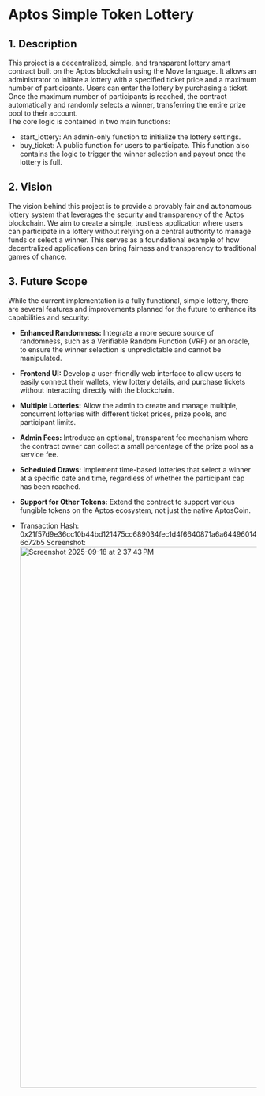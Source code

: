 # **Aptos Simple Token Lottery**

## **1\. Description**

This project is a decentralized, simple, and transparent lottery smart contract built on the Aptos blockchain using the Move language. It allows an administrator to initiate a lottery with a specified ticket price and a maximum number of participants. Users can enter the lottery by purchasing a ticket. Once the maximum number of participants is reached, the contract automatically and randomly selects a winner, transferring the entire prize pool to their account.  
The core logic is contained in two main functions:

* start\_lottery: An admin-only function to initialize the lottery settings.  
* buy\_ticket: A public function for users to participate. This function also contains the logic to trigger the winner selection and payout once the lottery is full.

## **2\. Vision**

The vision behind this project is to provide a provably fair and autonomous lottery system that leverages the security and transparency of the Aptos blockchain. We aim to create a simple, trustless application where users can participate in a lottery without relying on a central authority to manage funds or select a winner. This serves as a foundational example of how decentralized applications can bring fairness and transparency to traditional games of chance.

## **3\. Future Scope**

While the current implementation is a fully functional, simple lottery, there are several features and improvements planned for the future to enhance its capabilities and security:

* **Enhanced Randomness:** Integrate a more secure source of randomness, such as a Verifiable Random Function (VRF) or an oracle, to ensure the winner selection is unpredictable and cannot be manipulated.  
* **Frontend UI:** Develop a user-friendly web interface to allow users to easily connect their wallets, view lottery details, and purchase tickets without interacting directly with the blockchain.  
* **Multiple Lotteries:** Allow the admin to create and manage multiple, concurrent lotteries with different ticket prices, prize pools, and participant limits.  
* **Admin Fees:** Introduce an optional, transparent fee mechanism where the contract owner can collect a small percentage of the prize pool as a service fee.  
* **Scheduled Draws:** Implement time-based lotteries that select a winner at a specific date and time, regardless of whether the participant cap has been reached.  
* **Support for Other Tokens:** Extend the contract to support various fungible tokens on the Aptos ecosystem, not just the native AptosCoin.

* Transaction Hash: 0x21f57d9e36cc10b44bd121475cc689034fec1d4f6640871a6a644960146c72b5
Screenshot: <img width="1796" height="1094" alt="Screenshot 2025-09-18 at 2 37 43 PM" src="https://github.com/user-attachments/assets/12290d01-06fc-4f09-a655-93b2c9390491" />
  

